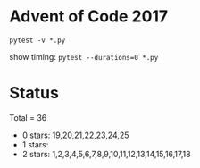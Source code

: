Advent of Code 2017
===================

```pytest -v *.py```

show timing:
```pytest --durations=0 *.py```

Status
======

Total = 36

- 0 stars: 19,20,21,22,23,24,25
- 1 stars: 
- 2 stars: 1,2,3,4,5,6,7,8,9,10,11,12,13,14,15,16,17,18